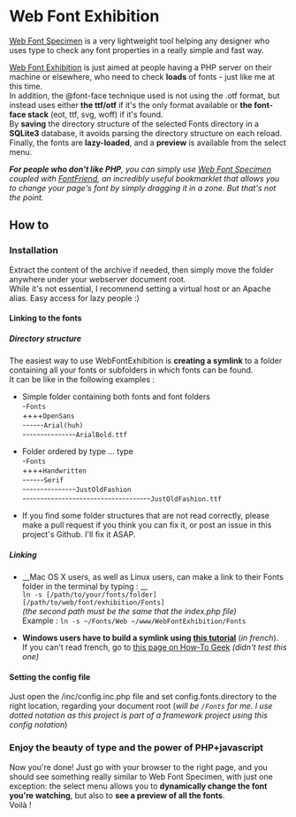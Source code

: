 # Web Font Exhibition

[Web Font Specimen](http://wfs.typographisme.net/) is a very lightweight tool helping any designer who uses type to check any font properties in a really simple and fast way.  

[Web Font Exhibition](http://superbiche.me/projects/webfontexhibition) is just aimed at people having a PHP server on their machine or elsewhere, who need to check **loads** of fonts - just like me at this time.  
In addition, the @font-face technique used is not using the .otf format, but instead uses either **the ttf/otf** if it's the only format available or **the font-face stack** (eot, ttf, svg, woff) if it's found.  
By **saving** the directory structure of the selected Fonts directory in a **SQLite3** database, it avoids parsing the directory structure on each reload.  
Finally, the fonts are **lazy-loaded**, and a **preview** is available from the select menu.  

_**For people who don't like PHP**, you can simply use [Web Font Specimen](http://wfs.typographisme.net/) coupled with [FontFriend](http://somadesign.ca/projects/fontfriend/), an incredibly useful bookmarklet that allows you to change your page's font by simply dragging it in a zone. But that's not the point._

## How to

### Installation

Extract the content of the archive if needed, then simply move the folder anywhere under your webserver document root.  
While it's not essential, I recommend setting a virtual host or an Apache alias. Easy access for lazy people :)  

#### Linking to the fonts
##### Directory structure
The easiest way to use WebFontExhibition is **creating a symlink** to a folder containing all your fonts or subfolders in which fonts can be found.  
It can be like in the following examples :  

* Simple folder containing both fonts and font folders  
-`Fonts`	
++++`OpenSans`  
------`Arial(huh)`  
---------------`ArialBold.ttf`

* Folder ordered by type … type  
-`Fonts`	
++++`Handwritten`  
------`Serif`  
---------------`JustOldFashion`  
------------------------------------`JustOldFashion.ttf`

* If you find some folder structures that are not read correctly, please make a pull request if you think you can fix it, or post an issue in this project's Github. I'll fix it ASAP.

##### Linking 
* __Mac OS X users, as well as Linux users, can make a link to their Fonts folder in the terminal by typing : __  
	`ln -s [/path/to/your/fonts/folder] [/path/to/web/font/exhibition/Fonts]`  
	_(the second path must be the same that the index.php file)_  
	Example : `ln -s ~/Fonts/Web ~/www/WebFontExhibition/Fonts`  
	
* __Windows users have to build a symlink using [this tutorial](http://www.simounet.net/creation-de-liens-symboliques-sous-windows-7-symlink/)__ (_in french_).  
If you can't read french, go to [this page on How-To Geek](http://www.howtogeek.com/howto/16226/complete-guide-to-symbolic-links-symlinks-on-windows-or-linux/) _(didn't test this one)_


#### Setting the config file
Just open the /inc/config.inc.php file and set config.fonts.directory to the right location, regarding your document root (_will be `/Fonts` for me. I use dotted notation as this project is part of a framework project using this config notation_)



### Enjoy the beauty of type and the power of PHP+javascript
Now you're done! Just go with your browser to the right page, and you should see something really similar to Web Font Specimen, with just one exception: the select menu allows you to **dynamically change the font you're watching**, but also to **see a preview of all the fonts**.  
Voilà !  
